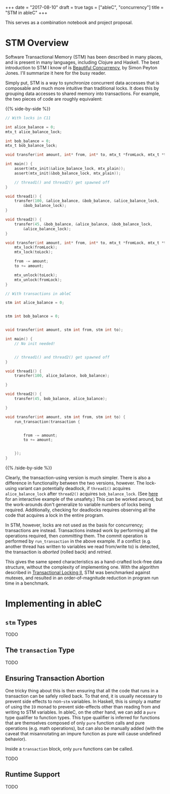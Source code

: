 +++
date = "2017-08-10"
draft = true
tags = ["ableC", "concurrency"]
title = "STM in ableC"
+++

This serves as a combination notebook and project proposal.

# STM Overview

Software Transactional Memory (STM) has been described in many places, and is present in many languages, including Clojure and Haskell.
The best introduction to STM I know of is [Beautiful Concurrency](https://www.microsoft.com/en-us/research/wp-content/uploads/2016/02/beautiful.pdf), by Simon Peyton Jones.
I'll summarize it here for the busy reader.

Simply put, STM is a way to synchronize concurrent data accesses that is composable and much more intuitive than traditional locks.
It does this by grouping data accesses to shared memory into transactions.
For example, the two pieces of code are roughly equivalent:

{{% side-by-side %}}
```c
// With locks in C11

int alice_balance = 0;
mtx_t alice_balance_lock;

int bob_balance = 0;
mtx_t bob_balance_lock;

void transfer(int amount, int* from, int* to, mtx_t *fromLock, mtx_t *toLock);

int main() {
	assert(mtx_init(&alice_balance_lock, mtx_plain));
	assert(mtx_init(&bob_balance_lock, mtx_plain));

	// thread1() and thread2() get spawned off
}

void thread1() {
	transfer(100, &alice_balance, &bob_balance, &alice_balance_lock,
		&bob_balance_lock);
}

void thread2() {
	transfer(45, &bob_balance, &alice_balance, &bob_balance_lock,
		&alice_balance_lock);
}

void transfer(int amount, int* from, int* to, mtx_t *fromLock, mtx_t *toLock) {
	mtx_lock(fromLock);
	mtx_lock(toLock);

	from -= amount;
	to += amount;

	mtx_unlock(toLock);
	mtx_unlock(fromLock);
}
```

```c
// With transactions in ableC

stm int alice_balance = 0;


stm int bob_balance = 0;


void transfer(int amount, stm int from, stm int to);

int main() {
	// No init needed!


	// thread1() and thread2() get spawned off
}

void thread1() {
	transfer(100, alice_balance, bob_balance);

}

void thread2() {
	transfer(45, bob_balance, alice_balance);

}

void transfer(int amount, stm int from, stm int to) {
	run_transaction(transaction {


		from -= amount;
		to += amount;


	});
}
```
{{% /side-by-side %}}

Clearly, the transaction-using version is much simpler.
There is also a difference in functionality between the two versions, however.
The lock-using variant can potentially deadlock, if `thread1()` acquires `alice_balance_lock` after `thread2()` acquires `bob_balance_lock`.
(See [here](https://deadlockempire.github.io/#L2-deadlock) for an interactive example of the unsafety.)
This can be worked around, but the work-arounds don't generalize to variable numbers of locks being required.
Additionally, checking for deadlocks requires observing all the code that acquires a lock in the entire program.

In STM, however, locks are not used as the basis for concurrency; transactions are instead.
Transactions instead work by performing all the operations required, then *committing* them.
The commit operation is performed by `run_transaction` in the above example.
If a conflict (e.g. another thread has written to variables we read from/write to) is detected, the transaction is *aborted* (rolled back) and *retried*.

This gives the same speed characteristics as a hand-crafted lock-free data structure, without the complexity of implementing one.
With the algorithm described in [Transactional Locking II](http://dx.doi.org/10.1007/11864219_14), STM was benchmarked against mutexes, and resulted in an order-of-magnitude reduction in program run time in a benchmark.

# Implementing in ableC

## `stm` Types

TODO

## The `transaction` Type

TODO

## Ensuring Transaction Abortion

One tricky thing about this is then ensuring that all the code that runs in a transaction can be safely rolled back.
To that end, it is usually necessary to prevent side effects to non-`stm` variables.
In Haskell, this is simply a matter of using the `IO` monad to prevent side-effects other than reading from and writing to STM variables.
In ableC, on the other hand, we can add a `pure` type qualifier to function types.
This type qualifier is inferred for functions that are themselves composed of only `pure` function calls and pure operations (e.g. math operations), but can also be manually added (with the caveat that misannotating an impure function as pure will cause undefined behavior).

Inside a `transaction` block, only `pure` functions can be called.

TODO

## Runtime Support

TODO

